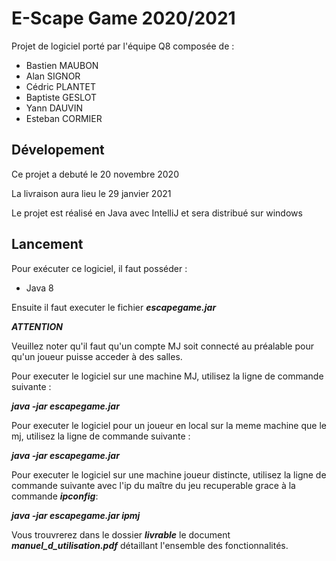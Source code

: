 # E-Scape Game 2020/2021
Projet de logiciel porté par l'équipe Q8 composée de :
  * Bastien MAUBON
  * Alan SIGNOR
  * Cédric PLANTET
  * Baptiste GESLOT
  * Yann DAUVIN 
  * Esteban CORMIER

## Dévelopement
Ce projet a debuté le 20 novembre 2020

La livraison aura lieu le 29 janvier 2021

Le projet est réalisé en Java avec IntelliJ et sera distribué sur windows

## Lancement

Pour exécuter ce logiciel, il faut posséder :

- Java 8

Ensuite il faut executer le fichier ***escapegame.jar***

***ATTENTION*** 

Veuillez noter qu'il faut qu'un compte MJ soit connecté au préalable pour qu'un
joueur puisse acceder à des salles.

Pour executer le logiciel sur une machine MJ, utilisez la ligne de commande suivante :

***java -jar escapegame.jar***

Pour executer le logiciel pour un joueur en local sur la meme machine que le mj, utilisez la ligne de commande suivante :

***java -jar escapegame.jar***

Pour executer le logiciel sur une machine joueur distincte, utilisez la ligne de commande suivante avec l'ip du maître du jeu recuperable grace à la commande ***ipconfig***:

***java -jar escapegame.jar ipmj***

Vous trouvrerez dans le dossier ***livrable*** le document ***manuel_d_utilisation.pdf*** détaillant l'ensemble des fonctionnalités.
